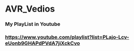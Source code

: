 # AVR_Vedios
### My PlayList in Youtube 
### https://www.youtube.com/playlist?list=PLajo-Lcv-eUonb9GHAPdPVdA7jiXckCvo
